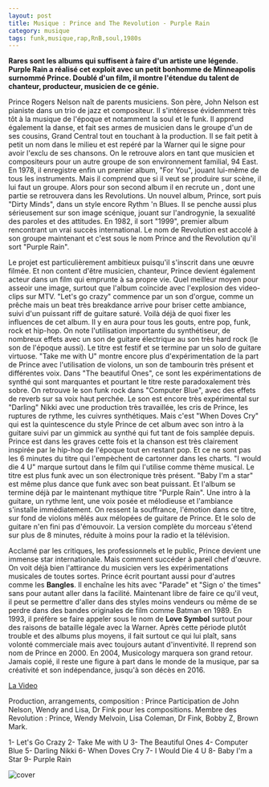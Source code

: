 ```yaml
---
layout: post
title: Musique : Prince and The Revolution - Purple Rain
category: musique
tags: funk,musique,rap,RnB,soul,1980s
---
```


**Rares sont les albums qui suffisent à faire d'un artiste une légende. Purple Rain a réalisé cet exploit avec un petit bonhomme de Minneapolis surnommé Prince. Doublé d'un film, il montre l'étendue du talent de chanteur, producteur, musicien de ce génie.**

Prince Rogers Nelson naît de parents musiciens. Son père, John Nelson est pianiste dans un trio de jazz et compositeur. Il s'intéresse évidemment très tôt à la musique de l'époque et notamment la soul et le funk. Il apprend également la danse, et fait ses armes de musicien dans le groupe d'un de ses cousins, Grand Central tout en touchant à la production. Il se fait petit à petit un nom dans le milieu et est repéré par la Warner qui le signe pour avoir l'exclu de ses chansons. On le retrouve alors en tant que musicien et compositeurs pour un autre groupe de son environnement familial, 94 East. En 1978, il enregistre enfin un premier album, "For You", jouant lui-même de tous les instruments. Mais il comprend que si il veut se produire sur scène, il lui faut un groupe. Alors pour son second album il en recrute un , dont une partie se retrouvera dans les Revolutions. Un nouvel album, Prince, sort puis "Dirty Minds", dans un style encore Rythm 'n Blues. Il se penche aussi plus sérieusement sur son image scénique, jouant sur l'androgynie, la sexualité des paroles et des attitudes. En 1982, il sort "1999", premier album rencontrant un vrai succès international. Le nom de Revolution est accolé à son groupe maintenant et c'est sous le nom Prince and the Revolution qu'il sort "Purple Rain".

Le projet est particulièrement ambitieux puisqu'il s'inscrit dans une œuvre filmée. Et non content d'être musicien, chanteur, Prince devient également acteur dans un film qui emprunte à sa propre vie. Quel meilleur moyen pour asseoir une image, surtout que l'album coïncide avec l'explosion des video-clips sur MTV. "Let's go crazy" commence par un son d'orgue, comme un prêche mais un beat très breakdance arrive pour briser cette ambiance, suivi d'un puissant riff de guitare saturé. Voilà déjà de quoi fixer les influences de cet album. Il y en aura pour tous les gouts, entre pop, funk, rock et hip-hop. On note l'utilisation importante du synthétiseur, de nombreux effets avec un son de guitare électrique au son très hard rock (le son de l'époque aussi). Le titre est festif et se termine par un solo de guitare virtuose. "Take me with U" montre encore plus d'expérimentation de la part de Prince avec l'utilisation de violons, un son de tambourin très présent et différentes voix. Dans "The beautiful Ones", ce sont les expérimentations de synthé qui sont marquantes et pourtant le titre reste paradoxalement très sobre. On retrouve le son funk rock dans "Computer Blue", avec des effets de reverb sur sa voix haut perchée. Le son est encore très expérimental sur "Darling" Nikki avec une production très travaillée, les cris de Prince, les ruptures de rythme, les cuivres synthétiques. Mais c'est "When Doves Cry" qui est la quintescence du style Prince de cet album avec son intro à la guitare suivi par un gimmick au synthé qui fut tant de fois samplée depuis. Prince est dans les graves cette fois et la chanson est très clairement inspirée par le hip-hop de l'époque tout en restant pop. Et ce ne sont pas les 6 minutes du titre qui l'empèchent de cartonner dans les charts. "I would die 4 U" marque surtout dans le film qui l'utilise comme thème musical. Le titre est plus funk avec un son électronique très présent. "Baby I'm a star" est même plus dance que funk avec son beat puissant. Et l'album se termine déjà par le maintenant mythique titre "Purple Rain". Une intro à la guitare, un rythme lent, une voix posée et mélodieuse et l'ambiance s'installe immédiatement. On ressent la souffrance, l'émotion dans ce titre, sur fond de violons mêlés aux mélopées de guitare de Prince. Et le solo de guitare n'en fini pas d'émouvoir. La version complète du morceau s'étend sur plus de 8 minutes, réduite à moins pour la radio et la télévision.

Acclamé par les critiques, les professionnels et le public, Prince devient une immense star internationale. Mais comment succéder à pareil chef d'œuvre. On voit déjà bien l'attirance du musicien vers les expérimentations musicales de toutes sortes. Prince écrit pourtant aussi pour d'autres comme les **Bangles**. Il enchaîne les hits avec "Parade" et "Sign o' the times" sans pour autant aller dans la facilité. Maintenant libre de faire ce qu'il veut, il peut se permettre d'aller dans des styles moins vendeurs ou même de se perdre dans des bandes originales de film comme Batman en 1989. En 1993, il préfère se faire appeler sous le nom de **Love Symbol** surtout pour des raisons de bataille légale avec la Warner. Après cette période plutôt trouble et des albums plus moyens, il fait surtout ce qui lui plaît, sans volonté commerciale mais avec toujours autant d'inventivité. Il reprend son nom de Prince en 2000. En 2004, Musicology marquera son grand retour. Jamais copié, il reste une figure à part dans le monde de la musique, par sa créativité et son indépendance, jusqu'à son décès en 2016.

[La Video](https://www.youtube.com/watch?v=7NN3gsSf-Ys)

Production, arrangements, composition : Prince Participation de John Nelson, Wendy and Lisa, Dr Fink pour les compositions.
Membre des Revolution : Prince, Wendy Melvoin, Lisa Coleman, Dr Fink, Bobby Z, Brown Mark.

1- Let's Go Crazy
2- Take Me with U
3- The Beautiful Ones
4- Computer Blue
5- Darling Nikki
6- When Doves Cry
7- I Would Die 4 U 
8- Baby I'm a Star
9- Purple Rain

![cover](http://cheziceman.files.wordpress.com/2014/11/purplerain2.jpg)



